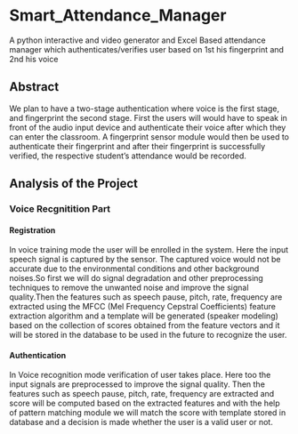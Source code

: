 # Smart_Attendance_Manager
A python interactive and video generator and Excel Based attendance manager which authenticates/verifies user based on 1st his fingerprint and 2nd his voice

## Abstract
We plan to have a two-stage authentication where voice is the first stage, and fingerprint the second stage. First the users will would have to speak in front of the audio input device and authenticate their voice after which they can enter the classroom. A fingerprint sensor module would then be used to authenticate their fingerprint and after their fingerprint is successfully verified, the respective student’s attendance would be recorded. 

## Analysis of the Project 

### Voice Recgnitition Part

#### Registration

In voice training mode the user will be enrolled in the system. Here the input speech signal is captured by the sensor. The captured voice would not be accurate due to the environmental conditions and other background noises.So first we will do signal degradation and other preprocessing techniques to remove the unwanted noise and improve the signal quality.Then the features such as speech pause, pitch, rate, frequency are extracted using the MFCC (Mel Frequency Cepstral Coefficients) feature extraction algorithm and a template will be generated (speaker modeling) based on the collection of scores obtained from the feature vectors and it will be stored in the database to be used in the future to recognize the user. 

#### Authentication

In Voice recognition mode verification of user takes place. Here too the input signals are preprocessed to improve the signal quality. Then the features such as speech pause, pitch, rate, frequency are extracted and score will be computed based on the extracted features and with the help of pattern matching module we will match the score with template stored in database and a decision is made whether the user is a valid user or not.
